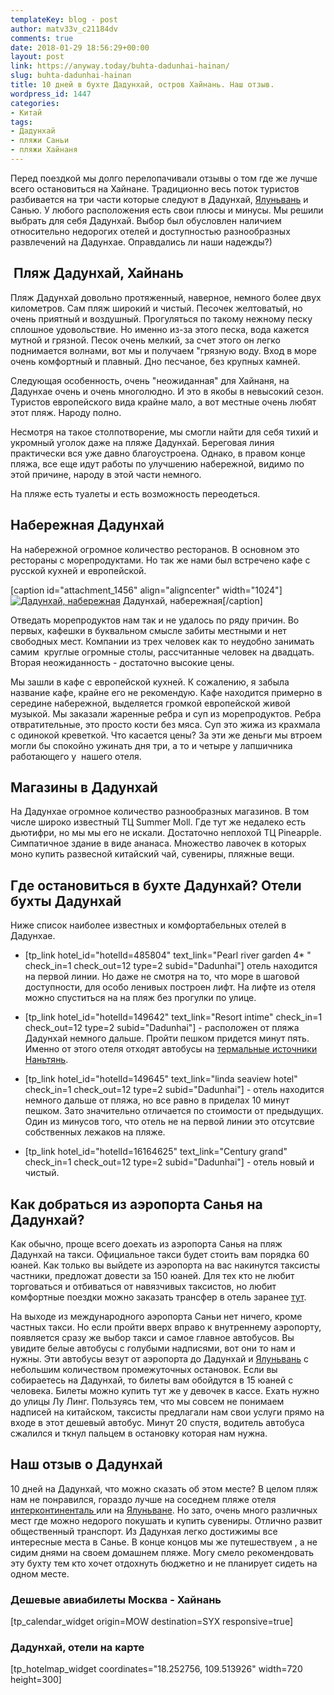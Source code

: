 ```yaml
---
templateKey: blog - post
author: matv33v_c21184dv
comments: true
date: 2018-01-29 18:56:29+00:00
layout: post
link: https://anyway.today/buhta-dadunhai-hainan/
slug: buhta-dadunhai-hainan
title: 10 дней в бухте Дадунхай, остров Хайнань. Наш отзыв.
wordpress_id: 1447
categories:
- Китай
tags:
- Дадунхай
- пляжи Саньи
- пляжи Хайнаня
---
```


Перед поездкой мы долго перелопачивали отзывы о том где же лучше всего остановиться на Хайнане. Традиционно весь поток туристов разбивается на три части которые следуют в Дадунхай, [Ялуньвань](https://anyway.today/buhta-yalunvan/) и Санью. У любого расположения есть свои плюсы и минусы. Мы решили выбрать для себя Дадунхай. Выбор был обусловлен наличием относительно недорогих отелей и доступностью разнообразных развлечений на Дадунхае. Оправдались ли наши надежды?)




<!-- more -->





##  Пляж Дадунхай, Хайнань




Пляж Дадунхай довольно протяженный, наверное, немного более двух километров. Сам пляж широкий и чистый. Песочек желтоватый, но очень приятный и воздушный. Прогуляться по такому нежному песку сплошное удовольствие. Но именно из-за этого песка, вода кажется мутной и грязной. Песок очень мелкий, за счет этого он легко поднимается волнами, вот мы и получаем "грязную воду. Вход в море очень комфортный и плавный. Дно песчаное, без крупных камней.




Следующая особенность, очень "неожиданная" для Хайнаня, на Дадунхае очень и очень многолюдно. И это в якобы в невысокий сезон. Туристов европейского вида крайне мало, а вот местные очень любят этот пляж. Народу полно.




Несмотря на такое столпотворение, мы смогли найти для себя тихий и укромный уголок даже на пляже Дадунхай. Береговая линия практически вся уже давно благоустроена. Однако, в правом конце пляжа, все еще идут работы по улучшению набережной, видимо по этой причине, народу в этой части немного.




На пляже есть туалеты и есть возможность переодеться.





## Набережная Дадунхай




На набережной огромное количество ресторанов. В основном это рестораны с морепродуктами. Но так же нами был встречено кафе с русской кухней и европейской.




[caption id="attachment_1456" align="aligncenter" width="1024"][![Дадунхай, набережная](http://anyway.today/wp-content/uploads/2016/01/MG_1172.jpg)](http://anyway.today/wp-content/uploads/2016/01/MG_1172.jpg) Дадунхай, набережная[/caption]


Отведать морепродуктов нам так и не удалось по ряду причин. Во первых, кафешки в буквальном смысле забиты местными и нет свободных мест. Компании из трех человек как то неудобно занимать самим  круглые огромные столы, рассчитанные человек на двадцать. Вторая неожиданность - достаточно высокие цены.




Мы зашли в кафе с европейской кухней. К сожалению, я забыла название кафе, крайне его не рекомендую. Кафе находится примерно в середине набережной, выделяется громкой европейской живой музыкой. Мы заказали жаренные ребра и суп из морепродуктов. Ребра отвратительные, это просто кости без мяса. Суп это жижа из крахмала с одинокой креветкой. Что касается цены? За эти же деньги мы втроем могли бы спокойно ужинать дня три, а то и четыре у лапшичника работающего у  нашего отеля.





## Магазины в Дадунхай




На Дадунхае огромное количество разнообразных магазинов. В том числе широко известный ТЦ Summer Moll. Где тут же недалеко есть дьютифри, но мы мы его не искали. Достаточно неплохой ТЦ Pineapple. Симпатичное здание в виде ананаса. Множество лавочек в которых моно купить развесной китайский чай, сувениры, пляжные вещи.





## Где остановиться в бухте Дадунхай? Отели бухты Дадунхай


Ниже список наиболее известных и комфортабельных отелей в Дадунхае.



 	
  * [tp_link hotel_id="hotelId=485804" text_link="Pearl river garden 4* " check_in=1 check_out=12 type=2 subid="Dadunhai"] отель находится на первой линии. Но даже не смотря на то, что море в шаговой доступности, для особо ленивых построен лифт. На лифте из отеля можно спуститься на на пляж без прогулки по улице.


 	
  * [tp_link hotel_id="hotelId=149642" text_link="Resort intime" check_in=1 check_out=12 type=2 subid="Dadunhai"] - расположен от пляжа Дадунхай немного дальше. Пройти пешком придется минут пять. Именно от этого отеля отходят автобусы на [термальные источники Наньтянь](https://anyway.today/termalnie-istichniki_nantyan-saniya/).


 	
  * [tp_link hotel_id="hotelId=149645" text_link="linda seaview hotel" check_in=1 check_out=12 type=2 subid="Dadunhai"] - отель находится немного дальше от пляжа, но все равно в приделах 10 минут пешком. Зато значительно отличается по стоимости от предыдущих. Один из минусов того, что отель не на первой линии это отсутсвие собственных лежаков на пляже.

 	
  * [tp_link hotel_id="hotelId=16164625" text_link="Century grand" check_in=1 check_out=12 type=2 subid="Dadunhai"] - отель новый и чистый.





## Как добраться из аэропорта Санья на Дадунхай?




Как обычно, проще всего доехать из аэропорта Санья на пляж Дадунхай на такси. Официальное такси будет стоить вам порядка 60 юаней. Как только вы выйдете из аэропорта на вас накинутся таксисты частники, предложат довести за 150 юаней. Для тех кто не любит торговаться и отбиваться от навязчивых таксистов, но любит комфортные поездки можно заказать трансфер в отель заранее [тут](https://c1.travelpayouts.com/click?shmarker=14510.pogodaHainan&promo_id=647&source_type=customlink&type=click&custom_url=https%3A%2F%2Fkiwitaxi.ru%2Fchina).




На выходе из международного аэропорта Саньи нет ничего, кроме частных такси. Но если пройти вверх вправо к внутреннему аэропорту, появляется сразу же выбор такси и самое главное автобусов. Вы увидите белые автобусы с голубыми надписями, вот они то нам и нужны. Эти автобусы везут от аэропорта до Дадунхай и [Ялуньвань](https://anyway.today/buhta-yalunvan/) с небольшим количеством промежуточных остановок. Если вы собираетесь на Дадунхай, то билеты вам обойдутся в 15 юаней с человека. Билеты можно купить тут же у девочек в кассе. Ехать нужно до улицы Лу Линг. Пользуясь тем, что мы совсем не понимаем надписей на китайском, таксисты предлагали нам свои услуги прямо на входе в этот дешевый автобус. Минут 20 спустя, водитель автобуса сжалился и ткнул пальцем в остановку которая нам нужна.





## Наш отзыв о Дадунхай




10 дней на Дадунхай, что можно сказать об этом месте? В целом пляж нам не понравился, гораздо лучше на соседнем пляже отеля [интерконтиненталь ](https://ad.admitad.com/g/83b3b940f7660367bb374ee68e9c3f/?ulp=https%3A%2F%2Fwww.booking.com%2Fhotel%2Fcn%2Fintercontinental-sanya-resort.ru.html)или на [Ялуньване](https://anyway.today/buhta-yalunvan/). Но зато, очень много различных мест где можно недорого покушать и купить сувениры. Отлично развит общественный транспорт. Из Дадунхая легко достижимы все интересные места в Санье. В конце концов мы же путешествуем , а не сидим днями на своем домашнем пляже. Могу смело рекомендовать эту бухту тем кто хочет отдохнуть бюджетно и не планирует сидеть на одном месте.





### Дешевые авиабилеты Москва - Хайнань




[tp_calendar_widget origin=MOW destination=SYX responsive=true]





### Дадунхай, отели на карте


[tp_hotelmap_widget coordinates="18.252756, 109.513926" width=720 height=300]
